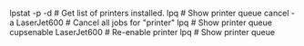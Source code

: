 lpstat -p -d	# Get list of printers installed.
lpq		# Show printer queue
cancel -a LaserJet600	# Cancel all jobs for "printer"
lpq		# Show printer queue
cupsenable LaserJet600	# Re-enable printer
lpq		# Show printer queue


